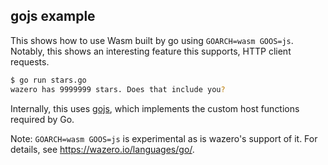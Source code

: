 ## gojs example

This shows how to use Wasm built by go using `GOARCH=wasm GOOS=js`. Notably,
this shows an interesting feature this supports, HTTP client requests.

```bash
$ go run stars.go
wazero has 9999999 stars. Does that include you?
```

Internally, this uses [gojs](../../experimental/gojs/gojs.go), which implements
the custom host functions required by Go.

Note: `GOARCH=wasm GOOS=js` is experimental as is wazero's support of it. For
details, see https://wazero.io/languages/go/.

